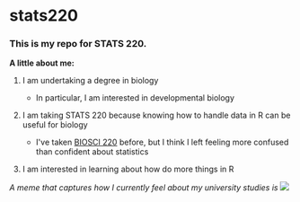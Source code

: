 # stats220
### This is my repo for STATS 220. 

**A little about me:**
1. I am undertaking a degree in biology
   * In particular, I am interested in developmental biology 

2. I am taking STATS 220 because knowing how to handle data in R can be useful for biology
   * I've taken [BIOSCI 220](https://courseoutline.auckland.ac.nz/dco/course/BIOSCI/220/1213) before, but I think I left feeling more confused than confident about statistics
  
3. I am interested in learning about how do more things in R

*A meme that captures how I currently feel about my university studies is* ![](https://c.tenor.com/udpq3Lq3KIUAAAAd/tenor.gif)

